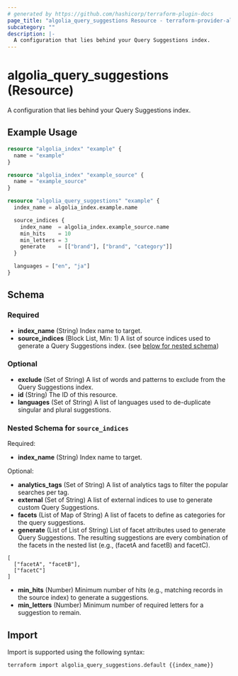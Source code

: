 ```yaml
---
# generated by https://github.com/hashicorp/terraform-plugin-docs
page_title: "algolia_query_suggestions Resource - terraform-provider-algolia"
subcategory: ""
description: |-
  A configuration that lies behind your Query Suggestions index.
---
```


# algolia_query_suggestions (Resource)

A configuration that lies behind your Query Suggestions index.

## Example Usage

```terraform
resource "algolia_index" "example" {
  name = "example"
}

resource "algolia_index" "example_source" {
  name = "example_source"
}

resource "algolia_query_suggestions" "example" {
  index_name = algolia_index.example.name

  source_indices {
    index_name  = algolia_index.example_source.name
    min_hits    = 10
    min_letters = 3
    generate    = [["brand"], ["brand", "category"]]
  }

  languages = ["en", "ja"]
}
```

<!-- schema generated by tfplugindocs -->
## Schema

### Required

- **index_name** (String) Index name to target.
- **source_indices** (Block List, Min: 1) A list of source indices used to generate a Query Suggestions index. (see [below for nested schema](#nestedblock--source_indices))

### Optional

- **exclude** (Set of String) A list of words and patterns to exclude from the Query Suggestions index.
- **id** (String) The ID of this resource.
- **languages** (Set of String) A list of languages used to de-duplicate singular and plural suggestions.

<a id="nestedblock--source_indices"></a>
### Nested Schema for `source_indices`

Required:

- **index_name** (String) Index name to target.

Optional:

- **analytics_tags** (Set of String) A list of analytics tags to filter the popular searches per tag.
- **external** (Set of String) A list of external indices to use to generate custom Query Suggestions.
- **facets** (List of Map of String) A list of facets to define as categories for the query suggestions.
- **generate** (List of List of String) List of facet attributes used to generate Query Suggestions. The resulting suggestions are every combination of the facets in the nested list 
(e.g., (facetA and facetB) and facetC).
```
[
  ["facetA", "facetB"],
  ["facetC"]
]
```
- **min_hits** (Number) Minimum number of hits (e.g., matching records in the source index) to generate a suggestions.
- **min_letters** (Number) Minimum number of required letters for a suggestion to remain.

## Import

Import is supported using the following syntax:

```shell
terraform import algolia_query_suggestions.default {{index_name}}
```
